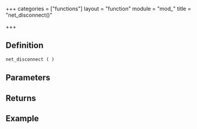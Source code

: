 +++
categories = ["functions"]
layout = "function"
module = "mod_"
title = "net_disconnect()"

+++

## Definition

    net_disconnect ( )

## Parameters

## Returns

## Example
